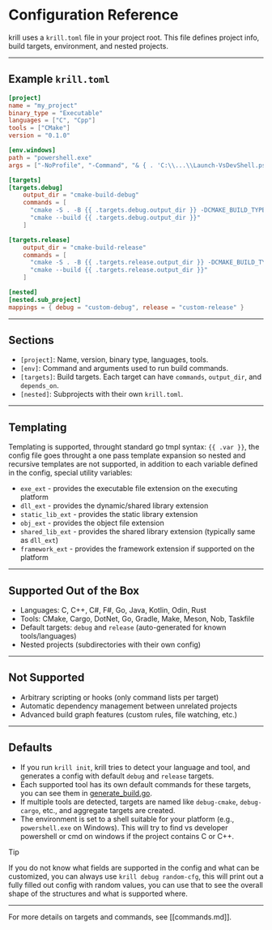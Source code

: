 # Configuration Reference

krill uses a `krill.toml` file in your project root. This file defines project info, build targets, environment, and nested projects.

---

## Example `krill.toml`

```toml
[project]
name = "my_project"
binary_type = "Executable"
languages = ["C", "Cpp"]
tools = ["CMake"]
version = "0.1.0"

[env.windows]
path = "powershell.exe"
args = ["-NoProfile", "-Command", "& { . 'C:\\...\\Launch-VsDevShell.ps1' -Arch amd64 }"]

[targets]
[targets.debug]
    output_dir = "cmake-build-debug"
    commands = [
      "cmake -S . -B {{ .targets.debug.output_dir }} -DCMAKE_BUILD_TYPE=Debug",
      "cmake --build {{ .targets.debug.output_dir }}"
    ]

[targets.release]
    output_dir = "cmake-build-release"
    commands = [
      "cmake -S . -B {{ .targets.release.output_dir }} -DCMAKE_BUILD_TYPE=Release",
      "cmake --build {{ .targets.release.output_dir }}"
    ]

[nested]
[nested.sub_project]
mappings = { debug = "custom-debug", release = "custom-release" }
```

---

## Sections

- `[project]`: Name, version, binary type, languages, tools.
- `[env]`: Command and arguments used to run build commands.
- `[targets]`: Build targets. Each target can have `commands`, `output_dir`, and `depends_on`.
- `[nested]`: Subprojects with their own `krill.toml`.

---

## Templating

Templating is supported, throught standard go tmpl syntax: `{{ .var }}`, the config file goes throught a one pass template expansion so nested and recursive templates are not supported, in addition to each variable defined in the config, special utility variables:

- `exe_ext` - provides the executable file extension on the executing platform
- `dll_ext` - provides the dynamic/shared library extension
- `static_lib_ext` - provides the static library extension
- `obj_ext` - provides the object file extension
- `shared_lib_ext` - provides the shared library extension (typically same as `dll_ext`)
- `framework_ext` - provides the framework extension if supported on the platform

---

## Supported Out of the Box

- Languages: C, C++, C#, F#, Go, Java, Kotlin, Odin, Rust
- Tools: CMake, Cargo, DotNet, Go, Gradle, Make, Meson, Nob, Taskfile
- Default targets: `debug` and `release` (auto-generated for known tools/languages)
- Nested projects (subdirectories with their own config)

---

## Not Supported

- Arbitrary scripting or hooks (only command lists per target)
- Automatic dependency management between unrelated projects
- Advanced build graph features (custom rules, file watching, etc.)

---

## Defaults

- If you run `krill init`, krill tries to detect your language and tool, and generates a config with default `debug` and `release` targets.
- Each supported tool has its own default commands for these targets, you can see them in [generate_build.go](https://github.com/kociumba/krill/blob/main/build/generate_build.go).
- If multiple tools are detected, targets are named like `debug-cmake`, `debug-cargo`, etc., and aggregate targets are created.
- The environment is set to a shell suitable for your platform (e.g., `powershell.exe` on Windows). This will try to find vs developer powershell or cmd on windows if the project contains C or C++.

> [!TIP]
> If you do not know what fields are supported in the config and what can be customized, you can always use `krill debug random-cfg`, this will print out a fully filled out config with random values, you can use that to see the overall shape of the structures and what is supported where.

---

For more details on targets and commands, see [[commands.md]].
